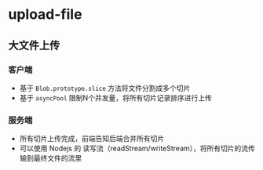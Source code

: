 # upload-file

## 大文件上传

### 客户端

- 基于 `Blob.prototype.slice` 方法将文件分割成多个切片
- 基于 `asyncPool` 限制N个并发量，将所有切片记录排序进行上传

### 服务端

- 所有切片上传完成，前端告知后端合并所有切片
- 可以使用 Nodejs 的 读写流（readStream/writeStream），将所有切片的流传输到最终文件的流里
